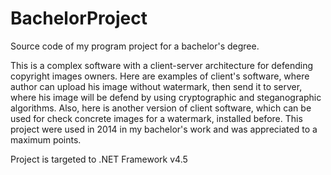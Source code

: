 # BachelorProject
Source code of my program project for a bachelor's degree.

This is a complex software with a client-server architecture for defending copyright images owners.
Here are examples of client's software, where author can upload his image without watermark, then send it to server, where his image will be defend by using cryptographic and steganographic algorithms.
Also, here is another version of client software, which can be used for check concrete images for a watermark, installed before.
This project were used in 2014 in my bachelor's work and was appreciated to a maximum points.

Project is targeted to .NET Framework v4.5
